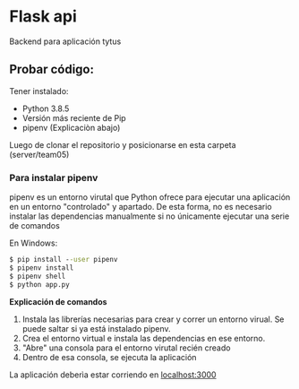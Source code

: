 # Flask api
Backend para aplicación tytus

## Probar código:
Tener instalado:
* Python 3.8.5
* Versión más reciente de Pip
* pipenv (Explicaciòn abajo)

Luego de clonar el repositorio y posicionarse en esta carpeta (server/team05)

### Para instalar pipenv
pipenv es un entorno virutal que Python ofrece para ejecutar una aplicación en un entorno "controlado" y apartado. De esta forma, no es necesario instalar las dependencias manualmente si no únicamente ejecutar una serie de comandos

En Windows:
```cmd
$ pip install --user pipenv
$ pipenv install
$ pipenv shell
$ python app.py
```
<b>Explicación de comandos</b>

1. Instala las librerías necesarias para crear y correr un entorno virual. Se puede saltar si ya está instalado pipenv.
2. Crea el entorno virtual e instala las dependencias en ese entorno. 
3. "Abre" una consola para el entorno virutal recién creado
4. Dentro de esa consola, se ejecuta la aplicación

La aplicación deberìa estar corriendo en [localhost:3000](http://localhost:3000)
